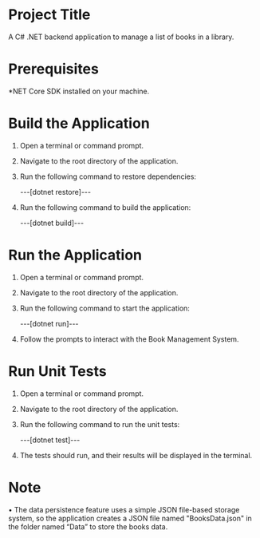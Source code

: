 # Project Title
  A C# .NET backend application to manage a list of books in a library.

# Prerequisites
  *NET Core SDK installed on your machine.

# Build the Application
1.	Open a terminal or command prompt.
2.	Navigate to the root directory of the application.
3.	Run the following command to restore dependencies:

    ---[dotnet restore]---

4.	Run the following command to build the application:

	---[dotnet build]---

# Run the Application
1.	Open a terminal or command prompt.
2.	Navigate to the root directory of the application.
3.	Run the following command to start the application:

	---[dotnet run]---

4.	Follow the prompts to interact with the Book Management System.	


# Run Unit Tests
1.	Open a terminal or command prompt.
2.	Navigate to the root directory of the application.
3.	Run the following command to run the unit tests:

	---[dotnet test]---
	
4.	The tests should run, and their results will be displayed in the terminal.


# Note
•	The data persistence feature uses a simple JSON file-based storage system, so the application creates a JSON file named "BooksData.json" in the folder named “Data” to store the books data.
